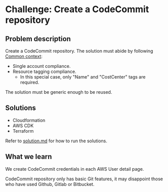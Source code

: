 # Challenge: Create a CodeCommit repository

## Problem description

Create a CodeCommit repository.
The solution must abide by following [Common context](/README.md#common-context):
  * Single account compliance.
  * Resource tagging compliance.
    * In this special case, only "Name" and "CostCenter" tags are required.

The solution must be generic enough to be reused.

## Solutions

- Cloudformation
- AWS CDK
- Terraform

Refer to [solution.md](/docs/solution.md) for how to run the solutions.

## What we learn

We create CodeCommit credentials in each AWS User detail page.

CodeCommit repository only has basic Git features, it may disappoint those who have used Github, Gitlab or Bitbucket.
